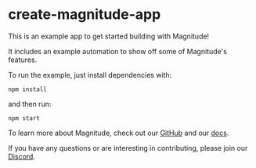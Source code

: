 # create-magnitude-app

This is an example app to get started building with Magnitude!

It includes an example automation to show off some of Magnitude's features.

To run the example, just install dependencies with:

```
npm install
```

and then run:

```
npm start
```

To learn more about Magnitude, check out our [GitHub](https://github.com/magnitudedev/magnitude) and our [docs](https://docs.magnitude.run).

If you have any questions or are interesting in contributing, please join our [Discord](https://discord.gg/VcdpMh9tTy).